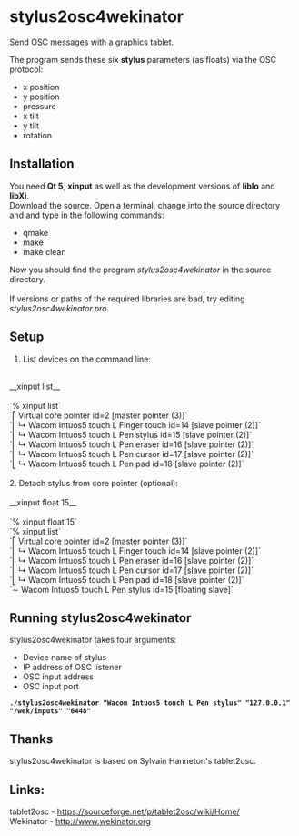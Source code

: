 # stylus2osc4wekinator
Send OSC messages with a graphics tablet.

The program sends these six __stylus__ parameters (as floats) via the OSC protocol:<br>
* x position
* y position
* pressure
* x tilt
* y tilt
* rotation

## Installation
You need __Qt 5__, __xinput__ as well as the development versions of __liblo__ and __libXi__.<br>
Download the source. Open a terminal, change into the source directory and and type in the following commands:<br>
* qmake
* make
* make clean


Now you should find the program _stylus2osc4wekinator_ in the source directory.<br>
<br>
If versions or paths of the required libraries are bad, try editing _stylus2osc4wekinator.pro_.<br>

## Setup
1. List devices on the command line:<br>
<br>
__xinput list__<br>
<br>
`% xinput list`<br>
`⎡ Virtual core pointer                    	id=2	[master pointer  (3)]`<br>
`⎜   ↳ Wacom Intuos5 touch L Finger touch      	id=14	[slave  pointer  (2)]`<br>
`⎜   ↳ Wacom Intuos5 touch L Pen stylus        	id=15	[slave  pointer  (2)]`<br>
`⎜   ↳ Wacom Intuos5 touch L Pen eraser        	id=16	[slave  pointer  (2)]`<br>
`⎜   ↳ Wacom Intuos5 touch L Pen cursor        	id=17	[slave  pointer  (2)]`<br>
`⎣   ↳ Wacom Intuos5 touch L Pen pad           	id=18	[slave  pointer  (2)]`<br>
<br>
2. Detach stylus from core pointer (optional):<br>
<br>
__xinput float 15__<br>
<br>
`% xinput float 15`<br>
`% xinput list`<br>
`⎡ Virtual core pointer                    	id=2	[master pointer  (3)]`<br>
`⎜   ↳ Wacom Intuos5 touch L Finger touch      	id=14	[slave  pointer  (2)]`<br>
`⎜   ↳ Wacom Intuos5 touch L Pen eraser        	id=16	[slave  pointer  (2)]`<br>
`⎜   ↳ Wacom Intuos5 touch L Pen cursor        	id=17	[slave  pointer  (2)]`<br>
`⎣   ↳ Wacom Intuos5 touch L Pen pad           	id=18	[slave  pointer  (2)]`<br>
`∼ Wacom Intuos5 touch L Pen stylus        	id=15	[floating slave]`

## Running stylus2osc4wekinator
stylus2osc4wekinator takes four arguments:<br>
* Device name of stylus
* IP address of OSC listener
* OSC input address
* OSC input port


__`./stylus2osc4wekinator "Wacom Intuos5 touch L Pen stylus" "127.0.0.1" "/wek/inputs" "6448"`__<br>

## Thanks
stylus2osc4wekinator is based on Sylvain Hanneton's tablet2osc.

## Links:
tablet2osc - https://sourceforge.net/p/tablet2osc/wiki/Home/<br>
Wekinator - http://www.wekinator.org

